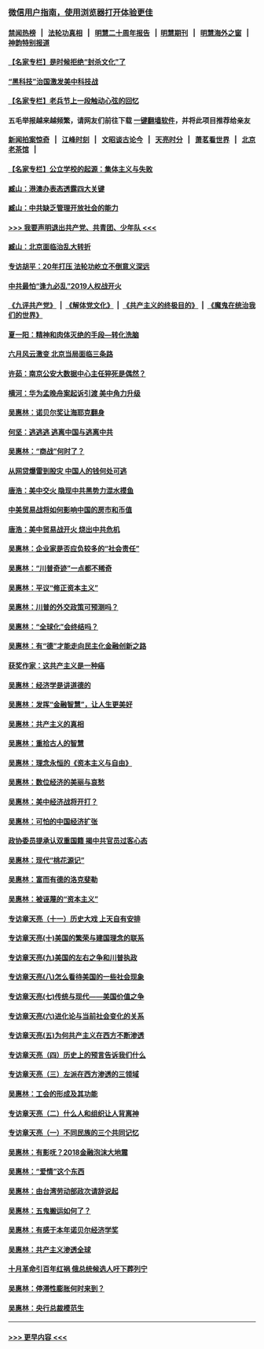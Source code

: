 ### [微信用户指南，使用浏览器打开体验更佳](https://github.com/gfw-breaker/banned-news1/blob/master/indexes/wechat-guide.md?t=0)
#### [禁闻热榜](热点新闻.md?t=0)  &nbsp;&nbsp;|&nbsp;&nbsp; [法轮功真相](https://github.com/gfw-breaker/truth/blob/master/README.md?t=0) &nbsp;&nbsp;|&nbsp;&nbsp; [明慧二十周年报告](https://github.com/gfw-breaker/mh-reports/blob/master/README.md?t=0) &nbsp;&nbsp;|&nbsp;&nbsp;[明慧期刊](https://github.com/gfw-breaker/mh-qikan) &nbsp;&nbsp;|&nbsp;&nbsp; [明慧海外之窗](https://github.com/gfw-breaker/mh-news/blob/master/README.md?t=0) &nbsp;&nbsp;|&nbsp;&nbsp; [神韵特别报道](https://github.com/gfw-breaker/mh-news/blob/master/shenyun.md?t=0)
#### [【名家专栏】是时候拒绝“封杀文化”了](../pages/nsc423/n11814093.md?t=02140233) 
#### [“黑科技”治国激发美中科技战](../pages/nsc423/n11638056.md?t=02140233) 
#### [【名家专栏】老兵节上一段触动心弦的回忆](../pages/nsc423/n11646016.md?t=02140233) 
#### 五毛举报越来越频繁，请网友们前往下载 [一键翻墙软件](https://github.com/gfw-breaker/ssr-accounts)，并将此项目推荐给亲友
#### [新闻拍案惊奇](https://github.com/gfw-breaker/banned-news1/blob/master/pages/link4.md) &nbsp;&nbsp;|&nbsp;&nbsp; [江峰时刻](https://github.com/gfw-breaker/banned-news1/blob/master/pages/link4.md) &nbsp;&nbsp;|&nbsp;&nbsp; [文昭谈古论今](https://github.com/gfw-breaker/banned-news1/blob/master/pages/link4.md) &nbsp;&nbsp;|&nbsp;&nbsp; [天亮时分](https://github.com/gfw-breaker/banned-news1/blob/master/pages/link4.md) &nbsp;&nbsp;|&nbsp;&nbsp; [萧茗看世界](https://github.com/gfw-breaker/banned-news1/blob/master/pages/link4.md) &nbsp;&nbsp;|&nbsp;&nbsp; [北京老茶馆](https://github.com/gfw-breaker/banned-news1/blob/master/pages/link4.md) &nbsp;&nbsp;|&nbsp;&nbsp; 
#### [【名家专栏】公立学校的起源：集体主义与失败](../pages/nsc423/n11601833.md?t=02140233) 
#### [臧山：港澳办表态透露四大关键](../pages/nsc423/n11421628.md?t=02140233) 
#### [臧山：中共缺乏管理开放社会的能力](../pages/nsc423/n11407457.md?t=02140233) 
#### [>>> 我要声明退出共产党、共青团、少年队 <<<](https://github.com/begood0513/goodnews/blob/master/quit/letter.md) 
#### [臧山：北京面临治乱大转折](../pages/nsc423/n11406895.md?t=02140233) 
#### [专访胡平：20年打压 法轮功屹立不倒意义深远](../pages/nsc423/n11398800.md?t=02140233) 
#### [中共最怕“逢九必乱”2019人权战开火](../pages/nsc423/n11385248.md?t=02140233) 
#### [《九评共产党》](https://github.com/begood0513/9ping.md/blob/master/README.md) &nbsp;|&nbsp; [《解体党文化》](../../../../jtdwh.md/blob/master/README.md)  &nbsp;|&nbsp; [《共产主义的终极目的》](../../../../gczydzjmd.md/blob/master/README.md) &nbsp;|&nbsp; [《魔鬼在统治我们的世界》](../../../../mgztzwmdsj.md/blob/master/README.md) 
#### [夏一阳：精神和肉体灭绝的手段—转化洗脑](../pages/nsc423/n11368250.md?t=02140233) 
#### [六月风云激变 北京当局面临三条路](../pages/nsc423/n11313668.md?t=02140233) 
#### [许茹：南京公安大数据中心主任猝死是偶然？](../pages/nsc423/n11064744.md?t=02140233) 
#### [横河：华为孟晚舟案起诉引渡 美中角力升级](../pages/nsc423/n11027230.md?t=02140233) 
#### [吴惠林：诺贝尔奖让海耶克翻身](../pages/nsc423/n10890049.md?t=02140233) 
#### [何坚：逃逃逃 逃离中国与逃离中共](../pages/nsc423/n10592891.md?t=02140233) 
#### [吴惠林：“商战”何时了？](../pages/nsc423/n10573558.md?t=02140233) 
#### [从网贷爆雷到股灾 中国人的钱何处可逃](../pages/nsc423/n10572800.md?t=02140233) 
#### [唐浩：美中交火 隐现中共黑势力混水摸鱼](../pages/nsc423/n10544040.md?t=02140233) 
#### [中美贸易战将如何影响中国的房市和币值](../pages/nsc423/n10543697.md?t=02140233) 
#### [唐浩：美中贸易战开火 烧出中共危机](../pages/nsc423/n10540126.md?t=02140233) 
#### [吴惠林：企业家是否应负较多的“社会责任”](../pages/nsc423/n10535022.md?t=02140233) 
#### [吴惠林：“川普奇迹”一点都不稀奇](../pages/nsc423/n10512808.md?t=02140233) 
#### [吴惠林：平议“修正资本主义”](../pages/nsc423/n10495724.md?t=02140233) 
#### [吴惠林：川普的外交政策可预测吗？](../pages/nsc423/n10462387.md?t=02140233) 
#### [吴惠林：“全球化”会终结吗？](../pages/nsc423/n10452838.md?t=02140233) 
#### [吴惠林：有“德”才能走向民主化金融创新之路](../pages/nsc423/n10432292.md?t=02140233) 
#### [获奖作家：这共产主义是一种癌](../pages/nsc423/n10431541.md?t=02140233) 
#### [吴惠林：经济学是讲道德的](../pages/nsc423/n10398014.md?t=02140233) 
#### [吴惠林：发挥“金融智慧”，让人生更美好](../pages/nsc423/n10375019.md?t=02140233) 
#### [吴惠林：共产主义的真相](../pages/nsc423/n10351394.md?t=02140233) 
#### [吴惠林：重拾古人的智慧](../pages/nsc423/n10337691.md?t=02140233) 
#### [吴惠林：理念永恒的《资本主义与自由》](../pages/nsc423/n10316274.md?t=02140233) 
#### [吴惠林：数位经济的美丽与哀愁](../pages/nsc423/n10292946.md?t=02140233) 
#### [吴惠林：美中经济战将开打？](../pages/nsc423/n10258825.md?t=02140233) 
#### [吴惠林：可怕的中国经济扩张](../pages/nsc423/n10219147.md?t=02140233) 
#### [政协委员提承认双重国籍 揭中共官员过客心态](../pages/nsc423/n10208809.md?t=02140233) 
#### [吴惠林：现代“桃花源记”](../pages/nsc423/n10185234.md?t=02140233) 
#### [吴惠林：富而有德的洛克斐勒](../pages/nsc423/n10142264.md?t=02140233) 
#### [吴惠林：被诬蔑的“资本主义”](../pages/nsc423/n10124816.md?t=02140233) 
#### [专访章天亮（十一）历史大戏 上天自有安排](../pages/nsc423/n10094905.md?t=02140233) 
#### [专访章天亮(十)美国的繁荣与建国理念的联系](../pages/nsc423/n10094899.md?t=02140233) 
#### [专访章天亮(九)美国的左右之争和川普执政](../pages/nsc423/n10094889.md?t=02140233) 
#### [专访章天亮(八)怎么看待美国的一些社会现象](../pages/nsc423/n10094857.md?t=02140233) 
#### [专访章天亮(七)传统与现代——美国价值之争](../pages/nsc423/n10093140.md?t=02140233) 
#### [专访章天亮(六)进化论与当前社会变化的关系](../pages/nsc423/n10092036.md?t=02140233) 
#### [专访章天亮(五)为何共产主义在西方不断渗透](../pages/nsc423/n10083620.md?t=02140233) 
#### [专访章天亮（四）历史上的预言告诉我们什么](../pages/nsc423/n10083606.md?t=02140233) 
#### [专访章天亮（三）左派在西方渗透的三领域](../pages/nsc423/n10081115.md?t=02140233) 
#### [吴惠林：工会的形成及其功能](../pages/nsc423/n10080633.md?t=02140233) 
#### [专访章天亮（二）什么人和组织让人背离神](../pages/nsc423/n10076637.md?t=02140233) 
#### [专访章天亮（一）不同民族的三个共同记忆](../pages/nsc423/n10074188.md?t=02140233) 
#### [吴惠林：有影呒？2018金融泡沫大地震](../pages/nsc423/n10040534.md?t=02140233) 
#### [吴惠林：“爱情”这个东西](../pages/nsc423/n10019423.md?t=02140233) 
#### [吴惠林：由台湾劳动部政次请辞说起](../pages/nsc423/n9979679.md?t=02140233) 
#### [吴惠林：五鬼搬运如何了？](../pages/nsc423/n9925338.md?t=02140233) 
#### [吴惠林：有感于本年诺贝尔经济学奖](../pages/nsc423/n9871883.md?t=02140233) 
#### [吴惠林：共产主义渗透全球](../pages/nsc423/n9812748.md?t=02140233) 
#### [十月革命引百年红祸 俄总统候选人吁下葬列宁](../pages/nsc423/n9810182.md?t=02140233) 
#### [吴惠林：停滞性膨胀何时来到？](../pages/nsc423/n9764136.md?t=02140233) 
#### [吴惠林：央行总裁模范生](../pages/nsc423/n9728134.md?t=02140233) 

----
#### [ >>> 更早内容 <<< ](../indexes/nsc423-earlier.md)
